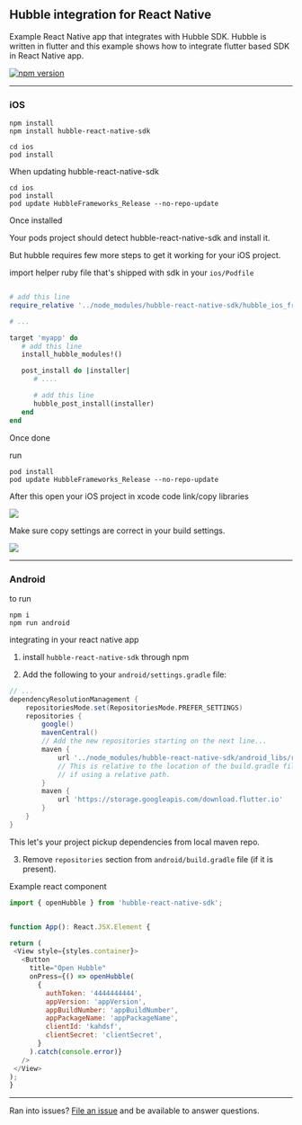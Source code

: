 ##  Hubble integration for React Native
Example React Native app that integrates with Hubble SDK. Hubble is written in flutter and this example shows how to integrate flutter based SDK in React Native app.

[![npm version](https://badge.fury.io/js/hubble-react-native-sdk.svg)](https://badge.fury.io/js/hubble-react-native-sdk)

---

### iOS



```
npm install
npm install hubble-react-native-sdk

cd ios
pod install

```

When updating hubble-react-native-sdk
```
cd ios
pod install
pod update HubbleFrameworks_Release --no-repo-update
```

Once installed

Your pods project should detect hubble-react-native-sdk and install it.

But hubble requires few more steps to get it working for your iOS project.

import helper ruby file that's shipped with sdk in your `ios/Podfile`

```ruby

# add this line
require_relative '../node_modules/hubble-react-native-sdk/hubble_ios_frameworks/hubble_import_helper'

# ...

target 'myapp' do
   # add this line
   install_hubble_modules!()

   post_install do |installer|
      # ....

      # add this line
      hubble_post_install(installer)
   end
end

```

Once done 

run
```
pod install
pod update HubbleFrameworks_Release --no-repo-update
```



After this open your iOS project in xcode code link/copy libraries

<image src="docs/linking.png">

Make sure copy settings are correct in your build settings.

<image src="docs/framework_copy.png">

--------------

### Android
to run
```
npm i 
npm run android

```

integrating in your react native app

1.  install `hubble-react-native-sdk` through npm



2. Add the following to your `android/settings.gradle` file:

```gradle
// ...
dependencyResolutionManagement {
    repositoriesMode.set(RepositoriesMode.PREFER_SETTINGS)
    repositories {
        google()
        mavenCentral()
        // Add the new repositories starting on the next line...
        maven {
            url '../node_modules/hubble-react-native-sdk/android_libs/repo'
            // This is relative to the location of the build.gradle file
            // if using a relative path.
        }
        maven {
            url 'https://storage.googleapis.com/download.flutter.io'
        }
    }
}
```
This let's your project pickup dependencies from local maven repo.


3. Remove `repositories` section from `android/build.gradle` file (if it is present).



Example react component
   
   ```javascript
   import { openHubble } from 'hubble-react-native-sdk';


function App(): React.JSX.Element {

  return (
    <View style={styles.container}>
      <Button
        title="Open Hubble"
        onPress={() => openHubble(
          {
            authToken: '4444444444',
            appVersion: 'appVersion',
            appBuildNumber: 'appBuildNumber',
            appPackageName: 'appPackageName',
            clientId: 'kahdsf',
            clientSecret: 'clientSecret',
          }
        ).catch(console.error)}
      />
    </View>
  );
}
```
---

Ran into issues? [File an issue](https://github.com/mygullak/hubble-react-native-example/issues/new) and be available to answer questions. 
